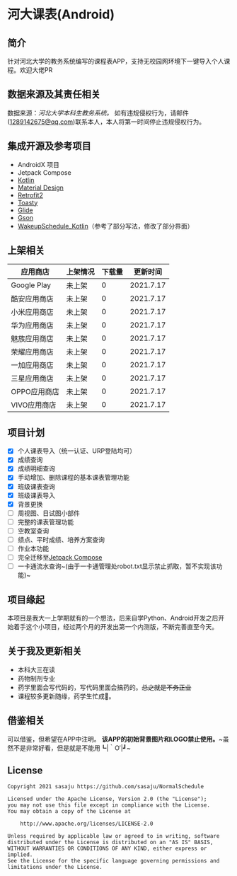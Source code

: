 # 河大课表(Android)

## 简介

针对河北大学的教务系统编写的课程表APP，支持无校园网环境下一键导入个人课程。欢迎大佬PR

## 数据来源及其责任相关

数据来源：*河北大学本科生教务系统。*
如有违规侵权行为，请邮件(1289142675@qq.com)联系本人，本人将第一时间停止违规侵权行为。

## 集成开源及参考项目

- AndroidX 项目
- Jetpack Compose
- [Kotlin](https://github.com/JetBrains/kotlin)
- [Material Design](https://github.com/material-components/material-components-android)
- [Retrofit2](https://github.com/square/retrofit)
- [Toasty](https://github.com/GrenderG/Toasty)
- [Glide](https://github.com/bumptech/glide)
- [Gson](https://github.com/google/gson)
- [WakeupSchedule_Kotlin](https://github.com/YZune/WakeupSchedule_Kotlin)（参考了部分写法，修改了部分界面）

## 上架相关

| 应用商店 | 上架情况 | 下载量 | 更新时间 |
| ------------- | ------------- |------|--|
| Google Play  | 未上架  | 0 |2021.7.17|
| 酷安应用商店  | 未上架  | 0 |2021.7.17|
| 小米应用商店  | 未上架  | 0 |2021.7.17|
| 华为应用商店  | 未上架  | 0 |2021.7.17|
| 魅族应用商店  | 未上架  | 0 |2021.7.17|
| 荣耀应用商店  | 未上架  | 0 |2021.7.17|
| 一加应用商店  | 未上架  | 0 |2021.7.17|
| 三星应用商店  | 未上架  | 0 |2021.7.17|
| OPPO应用商店  | 未上架  | 0 |2021.7.17|
| VIVO应用商店  | 未上架  | 0 |2021.7.17|

## 项目计划

- [x] 个人课表导入（统一认证、URP登陆均可）
- [x] 成绩查询
- [x] 成绩明细查询
- [x] 手动增加、删除课程的基本课表管理功能
- [x] 班级课表查询
- [x] 班级课表导入
- [x] 背景更换
- [ ] 周视图、日试图小部件
- [ ] 完整的课表管理功能
- [ ] 空教室查询
- [ ] 绩点、平时成绩、培养方案查询
- [ ] 作业本功能
- [ ] 完全迁移至[Jetpack Compose](https://developer.android.com/jetpack/compose)
- [ ] 一卡通流水查询~(由于一卡通管理处robot.txt显示禁止抓取，暂不实现该功能)~

## 项目缘起

本项目是我大一上学期就有的一个想法，后来自学Python、Android开发之后开始着手这个小项目，经过两个月的开发出第一个内测版，不断完善直至今天。

## 关于我及更新相关

- 本科大三在读
- 药物制剂专业
- 药学里面会写代码的，写代码里面会搞药的。~~总之就是不务正业~~
- 课程较多更新随缘，药学生忙成🐶。

## 借鉴相关

可以借鉴，但希望在APP中注明。
**该APP的初始背景图片和LOGO禁止使用。**~虽然不是非常好看，但是就是不能用┗|｀O′|┛~

## License

```License
Copyright 2021 sasaju https://github.com/sasaju/NormalSchedule

Licensed under the Apache License, Version 2.0 (the "License");
you may not use this file except in compliance with the License.
You may obtain a copy of the License at

    http://www.apache.org/licenses/LICENSE-2.0

Unless required by applicable law or agreed to in writing, software
distributed under the License is distributed on an "AS IS" BASIS,
WITHOUT WARRANTIES OR CONDITIONS OF ANY KIND, either express or implied.
See the License for the specific language governing permissions and
limitations under the License.
```
